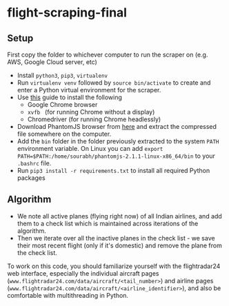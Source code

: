 # flight-scraping-final

## Setup

First copy the folder to whichever computer to run the scraper on (e.g. AWS, Google Cloud server, etc)

- Install `python3`, `pip3`, `virtualenv`
- Run `virtualenv venv` followed by `source bin/activate` to create and enter a Python virtual environment for the scraper.
- Use [this](https://christopher.su/2015/selenium-chromedriver-ubuntu/) guide to install the following
    - Google Chrome browser
    - `xvfb ` (for running Chrome without a display)
    - Chromedriver (for running Chrome headlessly)
- Download PhantomJS browser from [here](http://phantomjs.org/download.html) and extract the compressed file somewhere on the computer.
- Add the `bin` folder in the folder previously extracted to the system `PATH` environment variable. On Linux you can add `export PATH=$PATH:/home/sourabh/phantomjs-2.1.1-linux-x86_64/bin` to your `.bashrc` file.
- Run `pip3 install -r requirements.txt` to install all required Python packages

## Algorithm

- We note all active planes (flying right now) of all Indian airlines, and add them to a check list which is maintained across iterations of the algorithm.
- Then we iterate over all the inactive planes in the check list - we save their most recent flight (only if it's domestic) and remove the plane from the check list.

To work on this code, you should familiarize yourself with the flightradar24 web interface, especially the
individual aircraft pages (`www.flightradar24.com/data/aircraft/<tail_number>`) and
airline pages (`www.flightradar24.com/data/aircraft/<airline_identifier>`), and also be comfortable with multithreading in Python.
